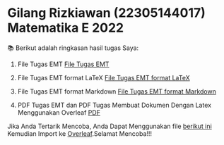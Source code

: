 # Gilang Rizkiawan (22305144017) Matematika E 2022
📚 Berikut adalah ringkasan hasil tugas Saya:
1. File Tugas EMT
[File Tugas EMT](https://github.com/Warasss/Aplikom-Latex-Gilang/files/13526704/EMT_Gilang.Rizkiawan_22305144017.zip)

2. File Tugas EMT format LaTeX
[File Tugas EMT format LaTeX](https://github.com/Warasss/Aplikom-Latex-Gilang/files/13526713/Latex_Gilang.Rizkiawan_22305144017.zip)

3. File Tugas EMT format Markdown
[File Tugas EMT format Markdown](https://github.com/Warasss/Aplikom-Latex-Gilang/files/13526718/Markdown_Gilang.Rizkiawan_22305144017.zip)

4. PDF Tugas EMT dan PDF Tugas Membuat Dokumen Dengan Latex Menggunakan Overleaf
[PDF](https://github.com/Warasss/Aplikom-Latex-Gilang/files/13526730/PDF_Gilang.Rizkiawan_22305144017.zip)

Jika Anda Tertarik Mencoba, Anda Dapat Menggunakan file [berikut ini](https://github.com/Warasss/Aplikom-Latex-Gilang/files/13526657/Overleaf_Gilang.Rizkiawan_22305144017.zip) Kemudian Import ke [Overleaf](overleaf.com).Selamat Mencoba!!!
